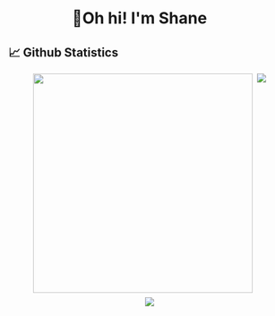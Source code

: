 <h1 align="center" style="transform:translateX(-18px)">👋Oh hi! I'm Shane</h1>

<h2>📈 Github Statistics</h2>

<div align="center" style="display: flex; flex-direction: column; align-items: center; gap: 8px; width: 100%">
  <div style="display: flex; width: 100%; justify-content: center; gap: 8px">
    <img style="width: 392px" src="https://github-readme-stats.vercel.app/api?username=baristabarita&theme=algolia&show_icons=true"/>
    <img src="https://github-readme-stats.vercel.app/api/top-langs/?username=baristabarita&theme=algolia&layout=compact&hide=jupyter%20notebook" />
  </div>
  <img src="https://github-readme-streak-stats.herokuapp.com/?user=baristabarita&theme=algolia&hide_border=false">
</div>
